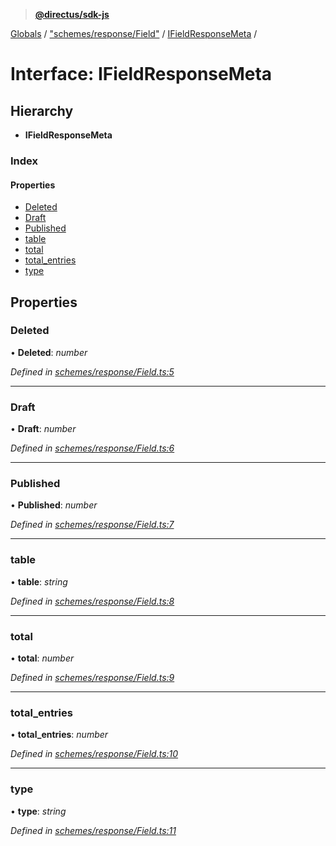 > **[@directus/sdk-js](../README.md)**

[Globals](../README.md) / ["schemes/response/Field"](../modules/_schemes_response_field_.md) / [IFieldResponseMeta](_schemes_response_field_.ifieldresponsemeta.md) /

# Interface: IFieldResponseMeta

## Hierarchy

* **IFieldResponseMeta**

### Index

#### Properties

* [Deleted](_schemes_response_field_.ifieldresponsemeta.md#deleted)
* [Draft](_schemes_response_field_.ifieldresponsemeta.md#draft)
* [Published](_schemes_response_field_.ifieldresponsemeta.md#published)
* [table](_schemes_response_field_.ifieldresponsemeta.md#table)
* [total](_schemes_response_field_.ifieldresponsemeta.md#total)
* [total_entries](_schemes_response_field_.ifieldresponsemeta.md#total_entries)
* [type](_schemes_response_field_.ifieldresponsemeta.md#type)

## Properties

###  Deleted

• **Deleted**: *number*

*Defined in [schemes/response/Field.ts:5](https://github.com/direcuts/sdk-js/tree/master/schemes/response/Field.ts#L5)*

___

###  Draft

• **Draft**: *number*

*Defined in [schemes/response/Field.ts:6](https://github.com/direcuts/sdk-js/tree/master/schemes/response/Field.ts#L6)*

___

###  Published

• **Published**: *number*

*Defined in [schemes/response/Field.ts:7](https://github.com/direcuts/sdk-js/tree/master/schemes/response/Field.ts#L7)*

___

###  table

• **table**: *string*

*Defined in [schemes/response/Field.ts:8](https://github.com/direcuts/sdk-js/tree/master/schemes/response/Field.ts#L8)*

___

###  total

• **total**: *number*

*Defined in [schemes/response/Field.ts:9](https://github.com/direcuts/sdk-js/tree/master/schemes/response/Field.ts#L9)*

___

###  total_entries

• **total_entries**: *number*

*Defined in [schemes/response/Field.ts:10](https://github.com/direcuts/sdk-js/tree/master/schemes/response/Field.ts#L10)*

___

###  type

• **type**: *string*

*Defined in [schemes/response/Field.ts:11](https://github.com/direcuts/sdk-js/tree/master/schemes/response/Field.ts#L11)*